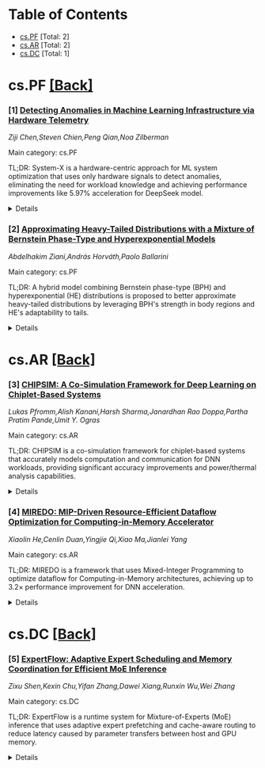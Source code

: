 <div id=toc></div>

# Table of Contents

- [cs.PF](#cs.PF) [Total: 2]
- [cs.AR](#cs.AR) [Total: 2]
- [cs.DC](#cs.DC) [Total: 1]


<div id='cs.PF'></div>

# cs.PF [[Back]](#toc)

### [1] [Detecting Anomalies in Machine Learning Infrastructure via Hardware Telemetry](https://arxiv.org/abs/2510.26008)
*Ziji Chen,Steven Chien,Peng Qian,Noa Zilberman*

Main category: cs.PF

TL;DR: System-X is a hardware-centric approach for ML system optimization that uses only hardware signals to detect anomalies, eliminating the need for workload knowledge and achieving performance improvements like 5.97% acceleration for DeepSeek model.


<details>
  <summary>Details</summary>
Motivation: Cloud ML platforms use virtualization which prevents operators from understanding user workloads, hindering resource optimization and cost efficiency. Traditional approaches require workload knowledge which operators lack.

Method: Proposes System-X that relies solely on hardware signals accessible to operators. Uses unsupervised learning pipeline with low-level system signals collected from analyzing over 30 popular ML models on various hardware platforms.

Result: Successfully identified both network and system configuration issues. Achieved 5.97% acceleration for the DeepSeek model through anomaly detection.

Conclusion: Workload knowledge is unnecessary for system-level optimization. Hardware-centric approach using only accessible hardware signals can effectively detect anomalies and optimize ML system performance without violating user privacy or requiring workload insights.

Abstract: Modern machine learning (ML) has grown into a tightly coupled, full-stack
ecosystem that combines hardware, software, network, and applications. Many
users rely on cloud providers for elastic, isolated, and cost-efficient
resources. Unfortunately, these platforms as a service use virtualization,
which means operators have little insight into the users' workloads. This
hinders resource optimizations by the operator, which is essential to ensure
cost efficiency and minimize execution time. In this paper, we argue that
workload knowledge is unnecessary for system-level optimization. We propose
System-X, which takes a \emph{hardware-centric} approach, relying only on
hardware signals -- fully accessible by operators. Using low-level signals
collected from the system, System-X detects anomalies through an unsupervised
learning pipeline. The pipeline is developed by analyzing over 30 popular ML
models on various hardware platforms, ensuring adaptability to emerging
workloads and unknown deployment patterns. Using System-X, we successfully
identified both network and system configuration issues, accelerating the
DeepSeek model by 5.97%.

</details>


### [2] [Approximating Heavy-Tailed Distributions with a Mixture of Bernstein Phase-Type and Hyperexponential Models](https://arxiv.org/abs/2510.26524)
*Abdelhakim Ziani,András Horváth,Paolo Ballarini*

Main category: cs.PF

TL;DR: A hybrid model combining Bernstein phase-type (BPH) and hyperexponential (HE) distributions is proposed to better approximate heavy-tailed distributions by leveraging BPH's strength in body regions and HE's adaptability to tails.


<details>
  <summary>Details</summary>
Motivation: Heavy-tailed distributions are common in real-world applications but challenging to model accurately. BPH distributions handle body regions well but struggle with heavy tails, while HE models adapt to tails but perform poorly in body regions and are sensitive to initial parameters.

Method: The authors propose a novel hybrid model combining BPH and HE distributions, using optimization to set initial parameters for the HE component to enhance robustness and prevent invalid models.

Result: Experimental validation shows the hybrid approach outperforms individual BPH or HE models, capturing both body and tail regions of heavy-tailed distributions with improved matching of mean and coefficient of variation. Queuing theory experiments confirm practical usefulness and accuracy.

Conclusion: The hybrid BPH-HE model provides a more effective solution for approximating heavy-tailed distributions by combining the strengths of both approaches while mitigating their individual weaknesses.

Abstract: Heavy-tailed distributions, prevalent in a lot of real-world applications
such as finance, telecommunications, queuing theory, and natural language
processing, are challenging to model accurately owing to their slow tail decay.
Bernstein phase-type (BPH) distributions, through their analytical tractability
and good approximations in the non-tail region, can present a good solution,
but they suffer from an inability to reproduce these heavy-tailed behaviors
exactly, thus leading to inadequate performance in important tail areas. On the
contrary, while highly adaptable to heavy-tailed distributions,
hyperexponential (HE) models struggle in the body part of the distribution.
Additionally, they are highly sensitive to initial parameter selection,
significantly affecting their precision.
  To solve these issues, we propose a novel hybrid model of BPH and HE
distributions, borrowing the most desirable features from each for enhanced
approximation quality. Specifically, we leverage an optimization to set initial
parameters for the HE component, significantly enhancing its robustness and
reducing the possibility that the associated procedure results in an invalid HE
model. Experimental validation demonstrates that the novel hybrid approach is
more performant than individual application of BPH or HE models. More
precisely, it can capture both the body and the tail of heavy-tailed
distributions, with a considerable enhancement in matching parameters such as
mean and coefficient of variation. Additional validation through experiments
utilizing queuing theory proves the practical usefulness, accuracy, and
precision of our hybrid approach.

</details>


<div id='cs.AR'></div>

# cs.AR [[Back]](#toc)

### [3] [CHIPSIM: A Co-Simulation Framework for Deep Learning on Chiplet-Based Systems](https://arxiv.org/abs/2510.25958)
*Lukas Pfromm,Alish Kanani,Harsh Sharma,Janardhan Rao Doppa,Partha Pratim Pande,Umit Y. Ogras*

Main category: cs.AR

TL;DR: CHIPSIM is a co-simulation framework for chiplet-based systems that accurately models computation and communication for DNN workloads, providing significant accuracy improvements and power/thermal analysis capabilities.


<details>
  <summary>Details</summary>
Motivation: Traditional monolithic chips cannot meet the demands of data-intensive applications like DNNs due to manufacturing yield issues. Chiplet-based architectures offer scalable solutions but require accurate simulation tools that current methods lack.

Method: CHIPSIM concurrently models computation and communication, capturing network contention and pipelining effects. It also profiles chiplet and network-on-interposer power consumption at microsecond granularity for precise thermal analysis.

Result: Extensive evaluations show CHIPSIM achieves up to 340% accuracy improvement over conventional simulators. It demonstrates versatility with homogeneous/heterogeneous chiplets and different NoI architectures, while providing power/thermal analysis capabilities.

Conclusion: CHIPSIM provides a comprehensive simulation framework that addresses the accuracy, speed, and flexibility limitations of existing methods for chiplet-based systems, enabling better design and optimization of these architectures for DNN workloads.

Abstract: Due to reduced manufacturing yields, traditional monolithic chips cannot keep
up with the compute, memory, and communication demands of data-intensive
applications, such as rapidly growing deep neural network (DNN) models.
Chiplet-based architectures offer a cost-effective and scalable solution by
integrating smaller chiplets via a network-on-interposer (NoI). Fast and
accurate simulation approaches are critical to unlocking this potential, but
existing methods lack the required accuracy, speed, and flexibility. To address
this need, this work presents CHIPSIM, a comprehensive co-simulation framework
designed for parallel DNN execution on chiplet-based systems. CHIPSIM
concurrently models computation and communication, accurately capturing network
contention and pipelining effects that conventional simulators overlook.
Furthermore, it profiles the chiplet and NoI power consumptions at microsecond
granularity for precise transient thermal analysis. Extensive evaluations with
homogeneous/heterogeneous chiplets and different NoI architectures demonstrate
the framework's versatility, up to 340% accuracy improvement, and power/thermal
analysis capability.

</details>


### [4] [MIREDO: MIP-Driven Resource-Efficient Dataflow Optimization for Computing-in-Memory Accelerator](https://arxiv.org/abs/2510.26463)
*Xiaolin He,Cenlin Duan,Yingjie Qi,Xiao Ma,Jianlei Yang*

Main category: cs.AR

TL;DR: MIREDO is a framework that uses Mixed-Integer Programming to optimize dataflow for Computing-in-Memory architectures, achieving up to 3.2× performance improvement for DNN acceleration.


<details>
  <summary>Details</summary>
Motivation: CIM architectures show promise for DNN acceleration but face challenges in dataflow optimization due to large design spaces and architectural constraints, leading to gaps between theoretical and actual efficiency.

Method: Formulates dataflow optimization as MIP problem with hierarchical hardware abstraction and analytical latency model that captures CIM-specific data transfer behaviors and constraints.

Result: Achieves up to 3.2× performance improvement across various DNN models and hardware setups compared to existing approaches.

Conclusion: MIREDO effectively bridges the efficiency gap in CIM systems by systematically navigating the design space and optimizing dataflow configurations through mathematical programming.

Abstract: Computing-in-Memory (CIM) architectures have emerged as a promising solution
for accelerating Deep Neural Networks (DNNs) by mitigating data movement
bottlenecks. However, realizing the potential of CIM requires specialized
dataflow optimizations, which are challenged by an expansive design space and
strict architectural constraints. Existing optimization approaches often fail
to fully exploit CIM accelerators, leading to noticeable gaps between
theoretical and actual system-level efficiency. To address these limitations,
we propose the MIREDO framework, which formulates dataflow optimization as a
Mixed-Integer Programming (MIP) problem. MIREDO introduces a hierarchical
hardware abstraction coupled with an analytical latency model designed to
accurately reflect the complex data transfer behaviors within CIM systems. By
jointly modeling workload characteristics, dataflow strategies, and
CIM-specific constraints, MIREDO systematically navigates the vast design space
to determine the optimal dataflow configurations. Evaluation results
demonstrate that MIREDO significantly enhances performance, achieving up to
$3.2\times$ improvement across various DNN models and hardware setups.

</details>


<div id='cs.DC'></div>

# cs.DC [[Back]](#toc)

### [5] [ExpertFlow: Adaptive Expert Scheduling and Memory Coordination for Efficient MoE Inference](https://arxiv.org/abs/2510.26730)
*Zixu Shen,Kexin Chu,Yifan Zhang,Dawei Xiang,Runxin Wu,Wei Zhang*

Main category: cs.DC

TL;DR: ExpertFlow is a runtime system for Mixture-of-Experts (MoE) inference that uses adaptive expert prefetching and cache-aware routing to reduce latency caused by parameter transfers between host and GPU memory.


<details>
  <summary>Details</summary>
Motivation: To address the limitations of conventional MoE inference approaches that introduce significant latency due to frequent parameter transfers and lack adaptability across different hardware platforms and workloads.

Method: Combines adaptive expert prefetching that continuously adjusts prediction horizon using runtime statistics (transfer bandwidth, parameter dimensionality, model feedback) and hybrid cross-layer prediction that fuses pregating information with intermediate computational states.

Result: Reduces model stall time to less than 0.1% of the baseline, effectively decreasing cache misses and eliminating latency caused by expert swap-ins.

Conclusion: ExpertFlow successfully optimizes MoE inference under stringent memory constraints by adaptively refining prefetching decisions and aligning them with actual usage behavior.

Abstract: The expansion of large language models is increasingly limited by the
constrained memory capacity of modern GPUs. To mitigate this,
Mixture-of-Experts (MoE) architectures activate only a small portion of
parameters during inference, significantly lowering both memory demand and
computational overhead. However, conventional MoE inference approaches, which
select active experts independently at each layer, often introduce considerable
latency because of frequent parameter transfers between host and GPU memory. In
addition, current cross-layer prediction strategies, which are typically based
on fixed steps, lack adaptability across different hardware platforms and
workloads, thereby reducing their robustness and effectiveness.
  To address these challenges, we present ExpertFlow, a runtime system for MoE
inference that combines adaptive expert prefetching and cache-aware routing.
ExpertFlow continuously adjusts its prediction horizon for expert activation by
leveraging runtime statistics such as transfer bandwidth, parameter
dimensionality, and model feedback signals. Furthermore, it incorporates a
hybrid cross-layer prediction scheme that fuses pregating information with
intermediate computational states to anticipate future expert needs. By
adaptively refining prefetching decisions and aligning them with actual usage
behavior, ExpertFlow effectively decreases cache misses and removes latency
caused by expert swap-ins. Our evaluation demonstrates that ExpertFlow reduces
model stall time to less than 0.1% of the baseline, highlighting its capability
to optimize MoE inference under stringent memory constraints.

</details>
